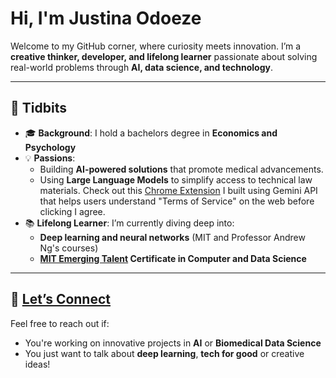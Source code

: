 # Hi, I'm Justina Odoeze

Welcome to my GitHub corner, where curiosity meets innovation. I’m a **creative thinker, developer, and lifelong learner** passionate about solving real-world problems through **AI, data science, and technology**.  

---

## 🌟 Tidbits 

- 🎓 **Background**: I hold a bachelors degree in **Economics and Psychology**  
- 💡 **Passions**:  
  - Building **AI-powered solutions** that promote medical advancements.  
  - Using **Large Language Models** to simplify access to technical law materials. Check out this [Chrome Extension](https://chromewebstore.google.com/detail/barrister-gemini/elhjocjbccimmjfondigfgdbfbjkddbf) I built using Gemini API that helps users understand "Terms of Service" on the web before clicking I agree.
- 📚 **Lifelong Learner**: I’m currently diving deep into:  
  - **Deep learning and neural networks** (MIT and Professor Andrew Ng's courses)  
  - **[MIT Emerging Talent](https://emergingtalent.mit.edu/) Certificate in Computer and Data Science**  
   

---
## 💬 [Let’s Connect](https://www.linkedin.com/in/elochukwuodoeze/)
Feel free to reach out if:  
- You're working on innovative projects in **AI** or **Biomedical Data Science**
- You just want to talk about **deep learning**, **tech for good** or creative ideas!


